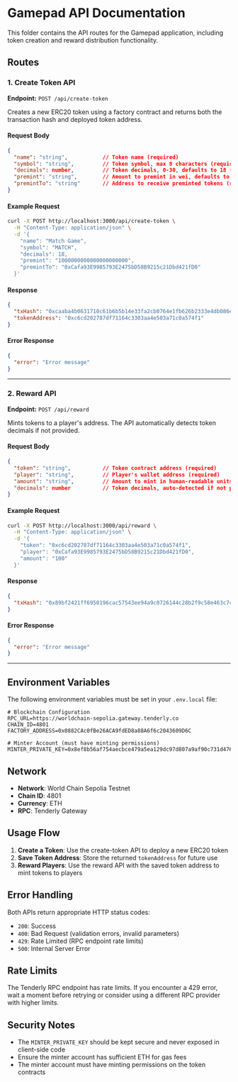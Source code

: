 # Gamepad API Documentation

This folder contains the API routes for the Gamepad application, including token creation and reward distribution functionality.

## Routes

### 1. Create Token API

**Endpoint:** `POST /api/create-token`

Creates a new ERC20 token using a factory contract and returns both the transaction hash and deployed token address.

#### Request Body

```json
{
  "name": "string",           // Token name (required)
  "symbol": "string",         // Token symbol, max 8 characters (required)
  "decimals": number,         // Token decimals, 0-30, defaults to 18 (optional)
  "premint": "string",        // Amount to premint in wei, defaults to "0" (optional)
  "premintTo": "string"       // Address to receive preminted tokens (required)
}
```

#### Example Request

```bash
curl -X POST http://localhost:3000/api/create-token \
  -H "Content-Type: application/json" \
  -d '{
    "name": "Match Game",
    "symbol": "MATCH",
    "decimals": 18,
    "premint": "1000000000000000000000",
    "premintTo": "0xCafa93E9985793E2475bD58B9215c21Dbd421fD0"
  }'
```

#### Response

```json
{
  "txHash": "0xcaaba4b0631710c61b6b5b14e33fa2cb0764e1fb626b2333e4db086e66d991a9",
  "tokenAddress": "0xc6cd202787df71164c3303aa4e503a71c0a574f1"
}
```

#### Error Response

```json
{
  "error": "Error message"
}
```

---

### 2. Reward API

**Endpoint:** `POST /api/reward`

Mints tokens to a player's address. The API automatically detects token decimals if not provided.

#### Request Body

```json
{
  "token": "string",          // Token contract address (required)
  "player": "string",         // Player's wallet address (required)
  "amount": "string",         // Amount to mint in human-readable units (required)
  "decimals": number          // Token decimals, auto-detected if not provided (optional)
}
```

#### Example Request

```bash
curl -X POST http://localhost:3000/api/reward \
  -H "Content-Type: application/json" \
  -d '{
    "token": "0xc6cd202787df71164c3303aa4e503a71c0a574f1",
    "player": "0xCafa93E9985793E2475bD58B9215c21Dbd421fD0",
    "amount": "100"
  }'
```

#### Response

```json
{
  "txHash": "0x89bf2421ff6950196cac57543ee94a9c0726144c28b2f9c58e463c7cc4179efb"
}
```

#### Error Response

```json
{
  "error": "Error message"
}
```

---

## Environment Variables

The following environment variables must be set in your `.env.local` file:

```env
# Blockchain Configuration
RPC_URL=https://worldchain-sepolia.gateway.tenderly.co
CHAIN_ID=4801
FACTORY_ADDRESS=0x0882CAc0fBe26ACA9fdED8a88A6f6c2043609D6C

# Minter Account (must have minting permissions)
MINTER_PRIVATE_KEY=0x8ef8b56af754aecbce479a5ea129dc97d807a9af90c731d476dc534f9c1085d5
```

## Network

- **Network**: World Chain Sepolia Testnet
- **Chain ID**: 4801
- **Currency**: ETH
- **RPC**: Tenderly Gateway

## Usage Flow

1. **Create a Token**: Use the create-token API to deploy a new ERC20 token
2. **Save Token Address**: Store the returned `tokenAddress` for future use
3. **Reward Players**: Use the reward API with the saved token address to mint tokens to players

## Error Handling

Both APIs return appropriate HTTP status codes:

- `200`: Success
- `400`: Bad Request (validation errors, invalid parameters)
- `429`: Rate Limited (RPC endpoint rate limits)
- `500`: Internal Server Error

## Rate Limits

The Tenderly RPC endpoint has rate limits. If you encounter a 429 error, wait a moment before retrying or consider using a different RPC provider with higher limits.

## Security Notes

- The `MINTER_PRIVATE_KEY` should be kept secure and never exposed in client-side code
- Ensure the minter account has sufficient ETH for gas fees
- The minter account must have minting permissions on the token contracts
